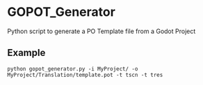 # GOPOT_Generator
Python script to generate a PO Template file from a Godot Project

## Example
`python gopot_generator.py -i MyProject/ -o MyProject/Translation/template.pot -t tscn -t tres`
